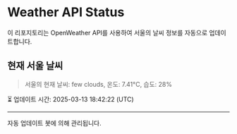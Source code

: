 
# Weather API Status

이 리포지토리는 OpenWeather API를 사용하여 서울의 날씨 정보를 자동으로 업데이트합니다.

## 현재 서울 날씨
> 서울의 현재 날씨: few clouds, 온도: 7.41°C, 습도: 28%

⏳ 업데이트 시간: 2025-03-13 18:42:22 (UTC)

---
자동 업데이트 봇에 의해 관리됩니다.
